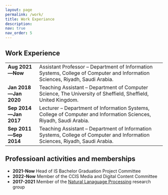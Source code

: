 ```yaml
---
layout: page
permalink: /work/
title: Work Experiance
description: 
nav: true
nav_order: 5
---
```



<h2> Work Experience</h2>

<table>
  <tr>
    <td style="width:auto;vertical-align: top; text-align: left;"><b>Aug 2021—Now</b></td>
    <td style="width:80%">Assistant Professor – Department of Information Systems, College of Computer and Information Sciences, Riyadh, Saudi Arabia.</td>
  </tr>
  <tr>
    <td style="width:auto;vertical-align: top; text-align: left;"><b>Jan 2018—Jan 2020</b></td>
    <td>Teaching Assistant – Department of Computer Science, The University of Sheffield, Sheffield, United Kingdom.</td>
  </tr>
  <tr>
    <td style="width:auto;vertical-align: top; text-align: left;"><b>Sep 2014—Jan 2017</b></td>
    <td>Lecturer – Department of Information Systems, College of Computer and Information Sciences, Riyadh, Saudi Arabia.</td>
  </tr>
  <tr>
    <td style="width:auto;vertical-align: top; text-align: left;"><b>Sep 2011—Sep 2014</b></td>
    <td>Teaching Assistant – Department of Information Systems, College of Computer and Information Sciences, Riyadh, Saudi Arabia.</td>
  </tr>
</table>
<h2> Professioanl activities and memberships</h2>

<ul>
    <li><b>2021-Now</b> Head of IS Bachelor Graduation Project Committee</li>
    <li><b>2022-Now</b> Member of the CCIS Media and Digital Content Committee</li>
    <li><b>2017-2021</b> Member of the <a href='https://www.sheffield.ac.uk/dcs/research/groups/natural-language-processing'>Natural Lanaguage Processing</a> research group</li>
</ul>

